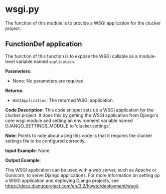 # wsgi.py

The function of this module is to provide a WSGI application for the clucker project.

## FunctionDef application

The function of this function is to expose the WSGI callable as a module-level variable named ``application``.

**Parameters**:

- None: No parameters are required.

**Returns**:

- `WSGIApplication`: The returned WSGI application.

**Code Description**: This code snippet sets up a WSGI application for the clucker project. It does this by getting the WSGI application from Django's core wsgi module and setting an environment variable named DJANGO_SETTINGS_MODULE to 'clucker.settings'.

**Note**: Points to note about using this code is that it requires the clucker settings file to be configured correctly.

**Input Example**: None

**Output Example**: 

This WSGI application can be used with a web server, such as Apache or Gunicorn, to serve Django applications. For more information on setting up a WSGI application and deploying Django projects, see https://docs.djangoproject.com/en/3.2/howto/deployment/wsgi/.